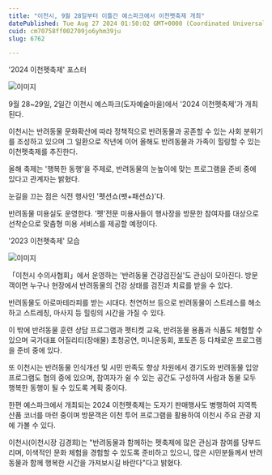 ```yaml
---
title: "이천시, 9월 28일부터 이틀간 예스파크에서 이천펫축제 개최"
datePublished: Tue Aug 27 2024 01:50:02 GMT+0000 (Coordinated Universal Time)
cuid: cm70758ff002709jo6yhm39ju
slug: 6762

---
```



'2024 이천펫축제' 포스터

![이미지](https://cdn.hashnode.com/res/hashnode/image/upload/v1739261083693/4c415449-85e3-427f-be18-8c3a8c9e0d11.jpeg)

9월 28~29일, 2일간 이천시 예스파크(도자예술마을)에서 '2024 이천펫축제'가 개최된다.

이천시는 반려동물 문화확산에 따라 정책적으로 반려동물과 공존할 수 있는 사회 분위기를 조성하고 있으며 그 일환으로 작년에 이어 올해도 반려동물과 가족이 힐링할 수 있는 이천펫축제를 추진한다.

올해 축제는 '행복한 동행'을 주제로, 반려동물의 눈높이에 맞는 프로그램을 준비 중에 있다고 관계자는 밝혔다.

눈길을 끄는 점은 식전 행사인 '펫션쇼(팻+패션쇼)'다.

반려동물 미용실도 운영한다. '펫'전문 미용사들이 행사장을 방문한 참여자를 대상으로 선착순으로 맞춤형 미용 서비스를 제공할 예정이다.

'2023 이천펫축제' 모습

![이미지](https://cdn.hashnode.com/res/hashnode/image/upload/v1739261086386/54496196-1cb5-4ac2-bc94-12db8c9e1c90.jpeg)

「이천시 수의사협회」에서 운영하는 '반려동물 건강검진실'도 관심이 모아진다. 방문객이면 누구나 현장에서 반려동물의 건강 상태를 검진과 치료를 받을 수 있다.

반려동물도 아로마테라피를 받는 시대다. 천연허브 등으로 반려동물이 스트레스를 해소하고 스트레칭, 마사지 등 힐링의 시간을 가질 수 있다.

이 밖에 반려동물 훈련 상담 프로그램과 펫티켓 교육, 반려동물 용품과 식품도 체험할 수 있으며 국가대표 어질리티(장애물) 초청공연, 미니운동회, 포토존 등 다채로운 프로그램을 준비 중에 있다.

또 이천시는 반려동물 인식개선 및 시민 만족도 향상 차원에서 경기도와 반려동물 입양 프로그램도 협의 중에 있으며, 참여자가 쉴 수 있는 공간도 구성하여 사람과 동물 모두 행복한 동행이 될 수 있도록 계획 중이다.

한편 예스파크에서 개최되는 2024 이천펫축제는 도자기 판매행사도 병행하여 지역특산품 코너를 마련 중이며 방문객은 이천 투어 프로그램을 활용하여 이천시 주요 관광 지에 가볼 수 있다.

이천시(이천시장 김경희)는 "반려동물과 함께하는 펫축제에 많은 관심과 참여를 당부드리며, 이색적인 문화 체험을 경험할 수 있도록 준비하고 있으니, 많은 시민분들께서 반려동물과 함께 행복한 시간을 가져보시길 바란다"다고 밝혔다.